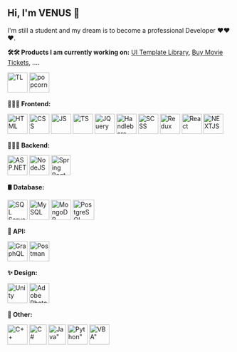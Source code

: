 ## Hi, I'm VENUS 👋
I'm still a student and my dream is to become a professional Developer ❤️❤️❤️. 

**🛠🛠 Products I am currently working on:** <a target="_blank" href="https://venusakavxt.github.io/ui-template-library/">UI Template Library</a>, <a target="_blank" href="https://buy-movie-tickets.vercel.app/">Buy Movie Tickets</a>, ....
<div>
  <img src="https://github.com/VenusakaVXT/VenusakaVXT/assets/125566811/d5dd5555-9944-46e4-9bc8-14548fe32c01" alt="TL" width="45" height="45">
  <img src="https://cdn-icons-png.flaticon.com/512/3418/3418886.png" alt="popcorn" width="45" height="45">
</div>


**👨🏼‍💻 Frontend:**
<div>
  <img src="https://cdn-icons-png.flaticon.com/512/732/732212.png" alt="HTML" width="45" height="45">
  <img src="https://upload.wikimedia.org/wikipedia/commons/thumb/6/62/CSS3_logo.svg/800px-CSS3_logo.svg.png" alt="CSS" width="45" height="45">
  <img src="https://cdn-icons-png.flaticon.com/512/5968/5968292.png" alt="JS" width="45" height="45">
  <img src="https://static-00.iconduck.com/assets.00/typescript-icon-icon-1024x1024-vh3pfez8.png" alt="TS" width="45" height="45">
  <img src="https://cdn.iconscout.com/icon/free/png-256/free-jquery-8-1175153.png" alt="JQuery" width="45" height="45">
  <img src="https://kodedu.com/wp-content/uploads/2014/02/handlebarz.png" alt="Handlebars" width="45" height="45">
  <img src="https://upload.wikimedia.org/wikipedia/commons/thumb/9/96/Sass_Logo_Color.svg/2560px-Sass_Logo_Color.svg.png" alt="SCSS" width="45" height="45">
  <img src="https://cdn.freebiesupply.com/logos/large/2x/redux-logo-svg-vector.svg" alt="Redux" width="45" height="45">
  <img src="https://upload.wikimedia.org/wikipedia/commons/thumb/a/a7/React-icon.svg/2300px-React-icon.svg.png" alt="React" width="45" height="45">
  <img src="https://marcbruederlin.gallerycdn.vsassets.io/extensions/marcbruederlin/next-icons/0.1.0/1723747598319/Microsoft.VisualStudio.Services.Icons.Default" alt="NEXTJS" width="45" height="45">
</div>


**👨🏼‍💻 Backend:**
<div>
  <img src="https://qph.cf2.quoracdn.net/main-qimg-3cfbd1b045b7727351ff8871862e07a8" alt="ASP.NET" width="45" height="45">
  <img src="https://cdn-icons-png.flaticon.com/512/5968/5968322.png" alt="NodeJS" width="45" height="45">
  <img src="https://github.com/user-attachments/assets/2ce57378-8e9e-4279-9769-439c54d60031" alt="Spring Boot" width="44" height="45">
</div>


**🛢️ Database:**
<div>
  <img src="https://uxwing.com/wp-content/themes/uxwing/download/brands-and-social-media/sql-server-icon.png" alt="SQL Server" width="45" height="45">
  <img src="https://github.com/VenusakaVXT/VenusakaVXT/assets/125566811/e8bbb6a7-7cd6-42cb-9316-85fcc5a2a992" alt="MySQL" width="45" height="45">
  <img src="https://github.com/VenusakaVXT/VenusakaVXT/assets/125566811/9c91bfbc-3eec-427c-b11d-e440fb8d836a" alt="MongoDB" width="45" height="45">
  <img src="https://github.com/user-attachments/assets/1699fb4e-c6fc-4f6f-bd8e-0b9815a1691f" alt="PostgreSQL" width="48" height="45">
</div>


**🔗 API:**
<div>
  <img src="https://upload.wikimedia.org/wikipedia/commons/thumb/1/17/GraphQL_Logo.svg/1200px-GraphQL_Logo.svg.png" alt="GraphQL" width="45" height="45">
  <img src="https://github.com/VenusakaVXT/VenusakaVXT/assets/125566811/8abcd297-f91b-481f-8219-c2a8b082bfb2" alt="Postman" width="45" height="45">
</div>


**✨ Design:**
<div>
  <img src="https://encrypted-tbn0.gstatic.com/images?q=tbn:ANd9GcRJAV3Kr0iiiHNiXUayS6HwYjN7g9pghV99dH4sN0V1IvrVM492G_XFRIyT8uzLs4BSzI8&usqp=CAU" alt="Unity" width="45" height="45">
  <img src="https://upload.wikimedia.org/wikipedia/commons/thumb/a/af/Adobe_Photoshop_CC_icon.svg/1051px-Adobe_Photoshop_CC_icon.svg.png" alt="Adobe Photoshop" width="45" height="45">
</div>


**🚀 Other:**
<div>
  <img src="https://cdn-icons-png.flaticon.com/512/6132/6132222.png" alt="C++" width="45" height="45">
  <img src="https://static-00.iconduck.com/assets.00/c-sharp-c-icon-1822x2048-wuf3ijab.png" alt="C#" width="39" height="45">
  <img src="https://github.com/user-attachments/assets/bdb41259-c339-48b7-8373-5abc3d02e549" alt=Java" width="39" height="45">
  <img src="https://cdn4.iconfinder.com/data/icons/logos-and-brands/512/267_Python_logo-512.png" alt=Python" width="45" height="45">
  <img src="https://github.com/VenusakaVXT/VenusakaVXT/assets/125566811/27839327-ae93-4e5d-b189-6c24f27be7a1" alt=VBA" width="45" height="45">
</div>
